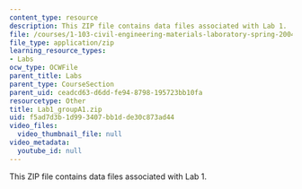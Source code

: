 ```yaml
---
content_type: resource
description: This ZIP file contains data files associated with Lab 1.
file: /courses/1-103-civil-engineering-materials-laboratory-spring-2004/f5ad7d3b1d993407bb1dde30c873ad44_Lab1_groupA1.zip
file_type: application/zip
learning_resource_types:
- Labs
ocw_type: OCWFile
parent_title: Labs
parent_type: CourseSection
parent_uid: ceadcd63-d6dd-fe94-8798-195723bb10fa
resourcetype: Other
title: Lab1_groupA1.zip
uid: f5ad7d3b-1d99-3407-bb1d-de30c873ad44
video_files:
  video_thumbnail_file: null
video_metadata:
  youtube_id: null
---
```

This ZIP file contains data files associated with Lab 1.

